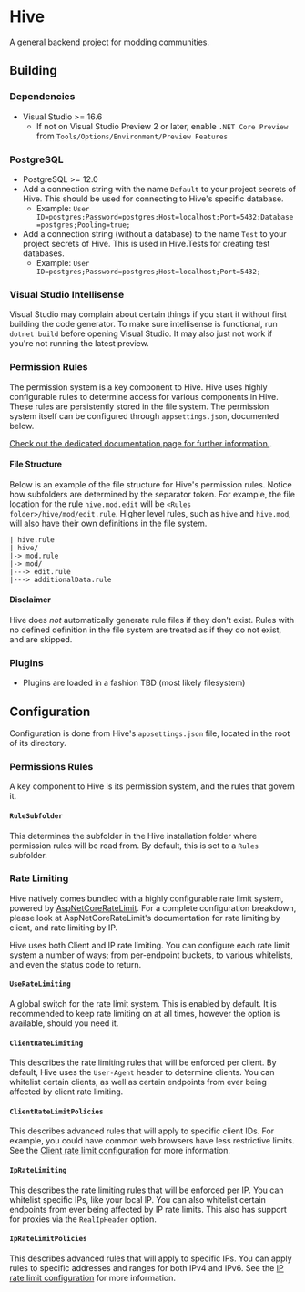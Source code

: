 # Hive

A general backend project for modding communities.

## Building

### Dependencies

- Visual Studio >= 16.6
  - If not on Visual Studio Preview 2 or later, enable `.NET Core Preview` from `Tools/Options/Environment/Preview Features`

### PostgreSQL

- PostgreSQL >= 12.0
- Add a connection string with the name `Default` to your project secrets of Hive. This should be used for connecting to 
  Hive's specific database.
  - Example: `User ID=postgres;Password=postgres;Host=localhost;Port=5432;Database=postgres;Pooling=true;`
- Add a connection string (without a database) to the name `Test` to your project secrets of Hive. This is used in Hive.Tests for creating test databases.
  - Example: `User ID=postgres;Password=postgres;Host=localhost;Port=5432;`

### Visual Studio Intellisense

Visual Studio may complain about certain things if you start it without first building the code generator.
To make sure intellisense is functional, run `dotnet build` before opening Visual Studio. It may also just
not work if you're not running the latest preview.

### Permission Rules

The permission system is a key component to Hive. Hive uses highly configurable rules to determine access for various components in Hive.
These rules are persistently stored in the file system. The permission system itself can be configured through `appsettings.json`, documented below.

[Check out the dedicated documentation page for further information.](https://github.com/Atlas-Rhythm/Hive/blob/master/Hive.Permissions/docs/Usage.md).

#### File Structure

Below is an example of the file structure for Hive's permission rules. Notice how subfolders are determined by the separator token.
For example, the file location for the rule `hive.mod.edit` will be `<Rules folder>/hive/mod/edit.rule`.
Higher level rules, such as `hive` and `hive.mod`, will also have their own definitions in the file system.

```
| hive.rule
| hive/
|-> mod.rule
|-> mod/
|---> edit.rule
|---> additionalData.rule
```

#### Disclaimer

Hive does *not* automatically generate rule files if they don't exist.
Rules with no defined definition in the file system are treated as if they do not exist, and are skipped.

### Plugins

- Plugins are loaded in a fashion TBD (most likely filesystem)

## Configuration

Configuration is done from Hive's `appsettings.json` file, located in the root of its directory.

### Permissions Rules

A key component to Hive is its permission system, and the rules that govern it.

#### `RuleSubfolder`

This determines the subfolder in the Hive installation folder where permission rules will be read from. By default, this is set to a `Rules` subfolder.

### Rate Limiting

Hive natively comes bundled with a highly configurable rate limit system, powered by [AspNetCoreRateLimit](https://github.com/stefanprodan/AspNetCoreRateLimit/).
For a complete configuration breakdown, please look at AspNetCoreRateLimit's documentation for rate limiting by client, and rate limiting by IP.

Hive uses both Client and IP rate limiting.
You can configure each rate limit system a number of ways; from per-endpoint buckets, to various whitelists, and even the status code to return.

#### `UseRateLimiting`

A global switch for the rate limit system. This is enabled by default.
It is recommended to keep rate limiting on at all times, however the option is available, should you need it.

#### `ClientRateLimiting`

This describes the rate limiting rules that will be enforced per client.
By default, Hive uses the `User-Agent` header to determine clients.
You can whitelist certain clients, as well as certain endpoints from ever being affected by client rate limiting.

#### `ClientRateLimitPolicies`

This describes advanced rules that will apply to specific client IDs.
For example, you could have common web browsers have less restrictive limits.
See the [Client rate limit configuration](https://github.com/stefanprodan/AspNetCoreRateLimit/wiki/ClientRateLimitMiddleware#setup) for more information.

#### `IpRateLimiting`

This describes the rate limiting rules that will be enforced per IP.
You can whitelist specific IPs, like your local IP. You can also whitelist certain endpoints from ever being affected by IP rate limits.
This also has support for proxies via the `RealIpHeader` option.

#### `IpRateLimitPolicies`

This describes advanced rules that will apply to specific IPs.
You can apply rules to specific addresses and ranges for both IPv4 and IPv6.
See the [IP rate limit configuration](https://github.com/stefanprodan/AspNetCoreRateLimit/wiki/IpRateLimitMiddleware#setup) for more information.